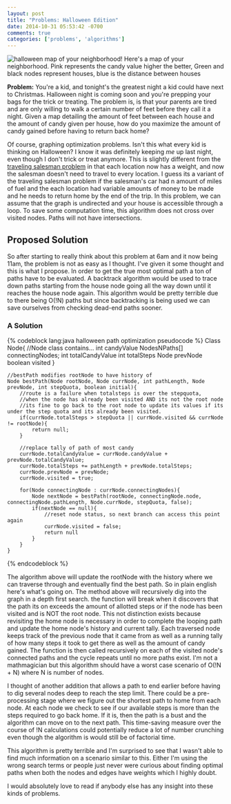 ```yaml
---
layout: post
title: "Problems: Halloween Edition"
date: 2014-10-31 05:53:42 -0700
comments: true
categories: ['problems', 'algorithms']
---
```

<img src="https://s3.amazonaws.com/jasonjlblog/halloween_graph.png" alt="halloween map of your neighborhood!">

<caption>Here's a map of your neighborhood. Pink represents the candy value higher the better, Green and black nodes represent houses, blue is the distance between houses</caption>

<strong>Problem:</strong> You're a kid, and tonight's the greatest night a kid could have next to Christmas. Halloween night is coming soon and you're prepping your bags for the trick or treating.  The problem is, is that your parents are tired and are only willing to walk a certain number of feet before they call it a night.  Given a map detailing the amount of feet between each house and the amount of candy given per house, how do you maximize the amount of candy gained before having to return back home?

<!-- more -->
Of course, graphing optimization problems.  Isn't this what every kid is thinking on Halloween?  I know it was definitely keeping <i>me</i> up last night, even though I don't trick or treat anymore.  This is slightly different from the <a href="http://en.wikipedia.org/wiki/Travelling_salesman_problem">traveling salesman problem</a> in that each location now has a weight, and now the salesman doesn't need to travel to every location.  I guess its a variant of the traveling salesman problem if the salesman's car had n amount of miles of fuel and the each location had variable amounts of money to be made and he needs to return home by the end of the trip. In this problem, we can assume that the graph is undirected and your house is accessible through a loop. To save some computation time, this algorithm does not cross over visited nodes.  Paths will not have intersections.

<h2>Proposed Solution</h2>
So after starting to really think about this problem at 6am and it now being 11am, the problem is not as easy as I thought.  I've given it some thought and this is what I propose.  In order to get the true most optimal path a ton of paths have to be evaluated. A backtrack algorithm would be used to trace down paths starting from the house node going all the way down until it reaches the house node again.  This algorithm would be pretty terrible due to there being O(!N) paths but since backtracking is being used we can save ourselves from checking dead-end paths sooner.

<h3>A Solution</h3>
{% codeblock lang:java halloween path optimization pseudocode %}
    Class Node{
        //Node class contains...
        int candyValue
        NodesNPaths[] connectingNodes;
        int totalCandyValue
        int totalSteps
        Node prevNode
        boolean visited
    }

    //bestPath modifies rootNode to have history of 
    Node bestPath(Node rootNode, Node currNode, int pathLength, Node prevNode, int stepQuota, boolean initial){
        //route is a failure when totalsteps is over the stepquota,
        //when the node has already been visited AND its not the root node
        //its fine to go back to the root node to update its values if its under the step quota and its already been visited.
        if(currNode.totalSteps > stepQuota || currNode.visited && currNode != rootNode){
            return null;
        }
        
        //replace tally of path of most candy
        currNode.totalCandyValue = currNode.candyValue + prevNode.totalCandyValue;
        currNode.totalSteps += pathLength + prevNode.totalSteps;
        currNode.prevNode = prevNode;
        currNode.visited = true;

        for(Node connectingNode : currNode.connectingNodes){
            Node nextNode = bestPath(rootNode, connectingNode.node, connectingNode.pathLength, Node.currNode, stepQuota, false);
            if(nextNode == null){
                //reset node status, so next branch can access this point again
                currNode.visited = false;
                return null
            }
        }
    }
{% endcodeblock %}

The algorithm above will update the rootNode with the history where we can traverse through and eventually find the best path.  So in plain english here's what's going on.
The method above will recursively dig into the graph in a depth first search.  the function will break when it discovers that the path its on exceeds the amount of allotted steps or if the node has been visited and is NOT the root node.  This not distinction exists because revisiting the home node is necessary in order to complete the looping path and update the home node's history and current tally.  Each traversed node keeps track of the previous node that it came from as well as a running tally of how many steps it took to get there as well as the amount of candy gained.  The function is then called recursively on each of the visited node's connected paths and the cycle repeats until no more paths exist. I'm not a mathmagician but this algorithm should have a worst case scenario of O(!N + N) where N is number of nodes. 

I thought of another addition that allows a path to end earlier before having to dig several nodes deep to reach the step limit. There could be a pre-processing stage where we figure out the shortest path to home from each node.  At each node we check to see if our available steps is more than the steps required to go back home. If it is, then the path is a bust and the algorithm can move on to the next path. This time-saving measure over the course of !N calculations could potentially reduce a lot of number crunching even though the algorithm is would still be of factorial time.

This algorithm is pretty terrible and I'm surprised to see that I wasn't able to find much information on a scenario similar to this.  Either I'm using the wrong search terms or people just never were curious about finding optimal paths when both the nodes and edges have weights which I highly doubt.

I would absolutely love to read if anybody else has any insight into these kinds of problems.